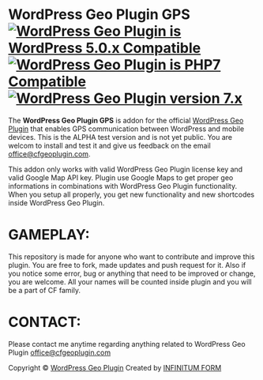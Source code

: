 WordPress Geo Plugin GPS [<img class="aligncenter" src="https://plugintests.com/plugins/cf-geoplugin/wp-badge.svg" alt="WordPress Geo Plugin is WordPress 5.0.x Compatible">](https://plugintests.com/plugins/cf-geoplugin/latest) [<img class="aligncenter" src="https://plugintests.com/plugins/cf-geoplugin/php-badge.svg" alt="WordPress Geo Plugin is PHP7 Compatible">](https://plugintests.com/plugins/cf-geoplugin/latest) [<img class="aligncenter" src="https://img.shields.io/badge/CF%20GeoPlugin-7.X-green.svg" alt="WordPress Geo Plugin version 7.x">](https://cfgeoplugin.com)
========

The **WordPress Geo Plugin GPS** is addon for the official [WordPress Geo Plugin](https://github.com/CreativForm/wordpress-geoplugin) that enables GPS communication between WordPress and mobile devices. This is the ALPHA test version and is not yet public. You are welcom to install and test it and give us feedback on the email office@cfgeoplugin.com.

This addon only works with valid WordPress Geo Plugin license key and valid Google Map API key. Plugin use Google Maps to get proper geo informations in combinations with WordPress Geo Plugin functionality. When you setup all properly, you get new functionality and new shortcodes inside WordPress Geo Plugin.

GAMEPLAY:
========

This repository is made for anyone who want to contribute and improve this plugin. You are free to fork, made updates and push request for it. Also if you notice some error, bug or anything that need to be improved or change, you are welcome. All your names will be counted inside plugin and you will be a part of CF family.

CONTACT:
========

Please contact me anytime regarding anything related to WordPress Geo Plugin office@cfgeoplugin.com

Copyright &copy; [WordPress Geo Plugin](https://cfgeoplugin.com)
Created by [INFINITUM FORM](https://infinitumform.com)